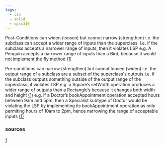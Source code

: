 ```yaml
---
tags:
  - lsp
  - solid
  - cpsc310
---
```


Post-Conditions can widen (loosen) but cannot narrow (strengthen)
i.e. the subclass can accept a wider range of inputs than the superclass.
i.e. if the subclass accepts a narrower range of inputs, then it violates LSP
e.g. A Penguin accepts a narrower range of inputs than a Bird, because it would not implement the fly method [(1)](#sources)

Pre-conditions can narrow (strengthen) but cannot loosen (widen)
i.e. the output range of a subclass are a subset of the superclass's outputs
i.e. if the subclass outputs something outside of the output range of the superclass, it violates LSP
e.g. a Square’s setWidth operation produces a wider range of outputs than a Rectangle’s because it changes both width and height [(1)](#sources)
e.g. if a Doctor’s bookAppointment operation accepted hours between 9am and 5pm, then a Specialist subtype of Doctor would be violating the LSP by implementing its bookAppointment operation as only permiting hours of 10am to 2pm, hence narrowing the range of acceptable inputs [(1)](#sources)

### sources
[1](obsidian://open?vault=josh_notes&file=LiskofHappySad_ICSE-SEET_2018.pdf)